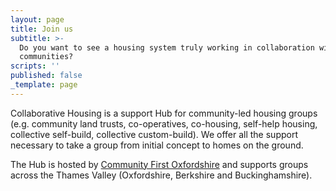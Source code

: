 ```yaml
---
layout: page
title: Join us
subtitle: >-
  Do you want to see a housing system truly working in collaboration with
  communities?
scripts: ''
published: false
_template: page
---
```


Collaborative Housing is a support Hub for community-led housing groups (e.g. community land trusts, co-operatives, co-housing, self-help housing, collective self-build, collective custom-build). We offer all the support necessary to take a group from initial concept to homes on the ground.

The Hub is hosted by [Community First Oxfordshire](https://www.communityfirstoxon.org/housing-community-planning/community-led-housing/) and supports groups across the Thames Valley (Oxfordshire, Berkshire and Buckinghamshire).
